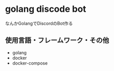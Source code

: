 # golang discode bot

なんかGolangでDiscordのBot作る

## 使用言語・フレームワーク・その他

- golang
- docker
- docker-compose
